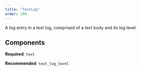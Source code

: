 ```yaml
---
title: "TextLog"
order: 100
---
```


A log entry in a text log, comprised of a text body and its log level.

## Components

**Required**: `text`

**Recommended**: `text_log_level`


